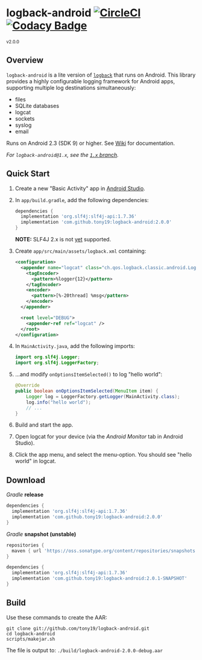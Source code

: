 # logback-android [![CircleCI](https://circleci.com/gh/tony19/logback-android/tree/main.svg?style=svg)](https://circleci.com/gh/tony19/logback-android/tree/main) [![Codacy Badge](https://app.codacy.com/project/badge/Grade/4fc7dae87f034dd181e4228acec33221)](https://www.codacy.com/gh/tony19/logback-android/dashboard?utm_source=github.com&amp;utm_medium=referral&amp;utm_content=tony19/logback-android&amp;utm_campaign=Badge_Grade)
<sup>v2.0.0</sup>

Overview
--------
`logback-android` is a lite version of [`logback`](http://logback.qos.ch) that runs on Android. This library provides a highly configurable logging framework for Android apps, supporting multiple log destinations simultaneously:

 * files
 * SQLite databases
 * logcat
 * sockets
 * syslog
 * email

Runs on Android 2.3 (SDK 9) or higher. See [Wiki](https://github.com/tony19/logback-android/wiki) for documentation.

*For `logback-android@1.x`, see the [`1.x` branch](https://github.com/tony19/logback-android/tree/1.x).*

Quick Start
-----------
1. Create a new "Basic Activity" app in [Android Studio](http://developer.android.com/sdk/index.html).
2. In `app/build.gradle`, add the following dependencies:

    ```groovy
    dependencies {
      implementation 'org.slf4j:slf4j-api:1.7.36'
      implementation 'com.github.tony19:logback-android:2.0.0'
    }
    ```

   **NOTE:** SLF4J 2.x is not [yet](https://github.com/tony19/logback-android/pull/247) supported.

3. Create `app/src/main/assets/logback.xml` containing:

    ```xml
    <configuration>
      <appender name="logcat" class="ch.qos.logback.classic.android.LogcatAppender">
        <tagEncoder>
          <pattern>%logger{12}</pattern>
        </tagEncoder>
        <encoder>
          <pattern>[%-20thread] %msg</pattern>
        </encoder>
      </appender>

      <root level="DEBUG">
        <appender-ref ref="logcat" />
      </root>
    </configuration>
    ```

4. In `MainActivity.java`, add the following imports:

    ```java
    import org.slf4j.Logger;
    import org.slf4j.LoggerFactory;
    ```

5. ...and modify `onOptionsItemSelected()` to log "hello world":

    ```java
    @Override
    public boolean onOptionsItemSelected(MenuItem item) {
        Logger log = LoggerFactory.getLogger(MainActivity.class);
        log.info("hello world");
        // ...
    }
    ```

6. Build and start the app.
7. Open logcat for your device (via the _Android Monitor_ tab in Android Studio).
8. Click the app menu, and select the menu-option. You should see "hello world" in logcat.


Download
--------
_Gradle_ **release**

```groovy
dependencies {
  implementation 'org.slf4j:slf4j-api:1.7.36'
  implementation 'com.github.tony19:logback-android:2.0.0'
}
```

_Gradle_ **snapshot (unstable)**

```groovy
repositories {
  maven { url 'https://oss.sonatype.org/content/repositories/snapshots' }
}

dependencies {
  implementation 'org.slf4j:slf4j-api:1.7.36'
  implementation 'com.github.tony19:logback-android:2.0.1-SNAPSHOT'
}
```

Build
-----
Use these commands to create the AAR:

    git clone git://github.com/tony19/logback-android.git
    cd logback-android
    scripts/makejar.sh

The file is output to: `./build/logback-android-2.0.0-debug.aar`

